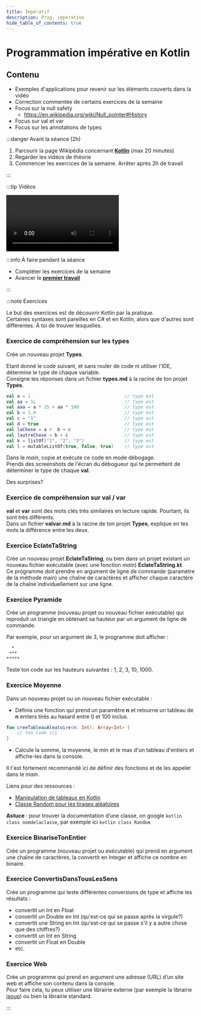 ```yaml
---
title: Impératif
description: Prog. impérative
hide_table_of_contents: true
---
```


# Programmation impérative en Kotlin

## Contenu

- Exemples d'applications pour revenir sur les éléments couverts dans la vidéo
- Correction commentée de certains exercices de la semaine
- Focus sur la null safety 
  - https://en.wikipedia.org/wiki/Null_pointer#History
- Focus sur val et var
- Focus sur les annotations de types

<Row>

<Column>

:::danger Avant la séance (2h)

1. Parcourir la page Wikipédia concernant **[Kotlin](<https://fr.wikipedia.org/wiki/Kotlin_(langage)>)** (max 20 minutes)
2. Regarder les vidéos de théorie
3. Commencer les exercices de la semaine. Arrêter après 2h de travail

:::

</Column>

<Column>

:::tip Vidéos

<Video url="https://youtu.be/PSnfqJ8pW2k"/>

<Video url="https://youtu.be/kpBcxKXacZM"/>

<Video url="https://youtu.be/BzFx1dszk4I"/>

:::

</Column>

<Column>

:::info À faire pendant la séance

- Compléter les exercices de la semaine
- Avancer le **[premier travail](../tp/tp1)**

:::

</Column>

</Row>

:::note Exercices

Le but des exercices est de découvrir Kotlin par la pratique.  
Certaines syntaxes sont pareilles en C# et en Kotlin, alors que d'autres sont différentes. À toi de trouver lesquelles.

### Exercice de compréhension sur les types

Crée un nouveau projet **Types**.

Etant donné le code suivant, et sans rouler de code ni utiliser l'IDE, détermine le type de chaque variable.  
Consigne tes réponses dans un fichier **types.md** à la racine de ton projet **Types**.

```kotlin
val a = 1                                   // type est            
val aa = 1L                                 // type est
val aaa = a * 25 + aa * 100                 // type est
val b = 1.0                                 // type est 
val c = "1"                                 // type est 
val d = true                                // type est
val laChose = a +  b + c                    // type est
val lautreChose = b + c                     // type est
val k = listOf("1", "2", "3")               // type est
val l = mutableListOf(true, false, true)    // type est
```

Dans le *main*, copie et exécute ce code en mode débogage.  
Prends des screenshots de l'écran du débogueur qui te permettent de déterminer le type de chaque **val**.

Des surprises?

### Exercice de compréhension sur val / var

**val** et **var** sont des mots clés très similaires en lecture rapide. Pourtant, ils sont très différents.  
Dans un fichier **valvar.md** à la racine de ton projet **Types**, explique en tes mots la différence entre les deux.

### Exercice EclateTaString

Crée un nouveau projet **EclateTaString**, ou bien dans un projet existant un nouveau fichier exécutable (avec une fonction *main*) **EclateTaString.kt**.  
Ce programme doit prendre en argument de ligne de commande (paramètre de la méthode main) une chaîne de caractères et afficher chaque caractère de la chaîne individuellement sur une ligne.

### Exercice Pyramide

Crée un programme (nouveau projet ou nouveau fichier exécutable) qui reproduit un triangle en obtenant sa hauteur par un argument de ligne de commande.

Par exemple, pour un argument de 3, le programme doit afficher :
```
  *
 ***
*****
```

Teste ton code sur les hauteurs suivantes : 1, 2, 3, 10, 1000.

### Exercice Moyenne

Dans un nouveau projet ou un nouveau fichier exécutable :
- Définis une fonction qui prend un paramètre **n** et retourne un tableau de **n** entiers tirés au hasard entre 0 et 100 inclus.
```kotlin
fun creeTableauAleatoire(n: Int): Array<Int> {
    // ton code ici
}
```
- Calcule la somme, la moyenne, le min et le max d'un tableau d'entiers et affiche-les dans la console.

Il t'est fortement recommandé ici de définir des fonctions et de les appeler dans le *main*.

Liens pour des ressources :
- [Manipulation de tableaux en Kotlin](https://kotlinlang.org/docs/arrays.html#create-arrays)
- [Classe Random pour les tirages aléatoires](https://kotlinlang.org/api/latest/jvm/stdlib/kotlin.random/-random/)

**Astuce** : pour trouver la documentation d’une classe, on google `kotlin class nomdelaclasse`, par exemple ici `kotlin class Random`

### Exercice BinariseTonEntier

Crée un programme (nouveau projet ou exécutable) qui prend en argument une chaîne de caractères, la convertit en Integer et affiche ce nombre en binaire.

### Exercice ConvertisDansTousLesSens

Crée un programme qui teste différentes conversions de type et affiche les résultats :
- convertit un Int en Float
- convertit un Double en Int (qu'est-ce qui se passe après la virgule?)
- convertit une String en Int (qu'est-ce qui se passe s'il y a autre chose que des chiffres?)
- convertit un Int en String
- convertit un Float en Double
- etc.

### Exercice Web

Crée un programme qui prend en argument une adresse (URL) d’un site web et affiche son contenu dans la console.  
Pour faire cela, tu peux utiliser une librairie externe (par exemple la librairie [jsoup](https://jsoup.org/)) ou bien la librairie standard.

:::
